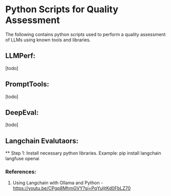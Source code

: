 # Python Scripts for Quality Assessment 
The following contains python scripts used to perform a quality assessment of LLMs using known tools and libraries.

## LLMPerf:
[todo]

## PromptTools:
[todo]

## DeepEval:
[todo]

## Langchain Evalutaors:
** Step 1: Install necessary python libraries.
    Example: pip install langchain langfuse openai

### References:
1. Using Langchain with Ollama and Python - https://youtu.be/CPgp8MhmGVY?si=PqYuljtKd0FbLZ70